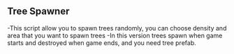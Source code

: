 ## Tree Spawner

-This script allow you to spawn trees randomly, you can choose density and area that you want to spawn trees
-In this version trees spawn when game starts and destroyed when game ends, and you need tree prefab.
